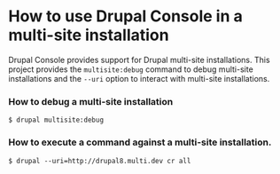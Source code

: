 # How to use Drupal Console in a multi-site installation 
 
Drupal Console provides support for Drupal multi-site installations. This project provides the `multisite:debug` command to debug multi-site installations and the `--uri` option to interact with multi-site installations.
 
### How to debug a multi-site installation 
```
$ drupal multisite:debug
```

### How to execute a command against a multi-site installation.
```
$ drupal --uri=http://drupal8.multi.dev cr all
```